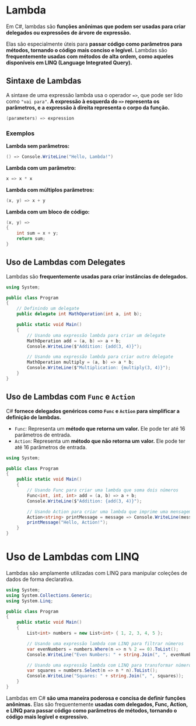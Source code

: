 # Lambda
Em C#, lambdas são **funções anônimas que podem ser usadas para criar delegados ou expressões de árvore de expressão.** 

Elas são especialmente úteis para **passar código como parâmetros para métodos, tornando o código mais conciso e legível.** Lambdas são **frequentemente usadas com métodos de alta ordem, como aqueles disponíveis em LINQ (Language Integrated Query).**

## Sintaxe de Lambdas
A sintaxe de uma expressão lambda usa o operador `=>`, que pode ser lido como `"vai para"`. **A expressão à esquerda do `=>` representa os parâmetros, e a expressão à direita representa o corpo da função.**
```csharp
(parameters) => expression
```

### Exemplos
**Lambda sem parâmetros:**
```csharp
() => Console.WriteLine("Hello, Lambda!")
```

**Lambda com um parâmetro:**
```csharp
x => x * x
```

**Lambda com múltiplos parâmetros:**
```csharp
(x, y) => x + y
```

**Lambda com um bloco de código:**
```csharp
(x, y) => 
{
    int sum = x + y;
    return sum;
}
```

## Uso de Lambdas com Delegates
Lambdas são **frequentemente usadas para criar instâncias de delegados.**
```csharp
using System;

public class Program
{
    // Definindo um delegate
    public delegate int MathOperation(int a, int b);

    public static void Main()
    {
        // Usando uma expressão lambda para criar um delegate
        MathOperation add = (a, b) => a + b;
        Console.WriteLine($"Addition: {add(3, 4)}");

        // Usando uma expressão lambda para criar outro delegate
        MathOperation multiply = (a, b) => a * b;
        Console.WriteLine($"Multiplication: {multiply(3, 4)}");
    }
}
```

## Uso de Lambdas com `Func` e `Action`
C# **fornece delegados genéricos como `Func` e `Action` para simplificar a definição de lambdas.**
- `Func`: Representa um **método que retorna um valor.** Ele pode ter até 16 parâmetros de entrada.
- `Action`: Representa um **método que não retorna um valor.** Ele pode ter até 16 parâmetros de entrada.
```csharp
using System;

public class Program
{
    public static void Main()
    {
        // Usando Func para criar uma lambda que soma dois números
        Func<int, int, int> add = (a, b) => a + b;
        Console.WriteLine($"Addition: {add(3, 4)}");

        // Usando Action para criar uma lambda que imprime uma mensagem
        Action<string> printMessage = message => Console.WriteLine(message);
        printMessage("Hello, Action!");
    }
}
```

# Uso de Lambdas com LINQ
Lambdas são amplamente utilizadas com LINQ para manipular coleções de dados de forma declarativa.
```csharp
using System;
using System.Collections.Generic;
using System.Linq;

public class Program
{
    public static void Main()
    {
        List<int> numbers = new List<int> { 1, 2, 3, 4, 5 };

        // Usando uma expressão lambda com LINQ para filtrar números
        var evenNumbers = numbers.Where(n => n % 2 == 0).ToList();
        Console.WriteLine("Even Numbers: " + string.Join(", ", evenNumbers));

        // Usando uma expressão lambda com LINQ para transformar números
        var squares = numbers.Select(n => n * n).ToList();
        Console.WriteLine("Squares: " + string.Join(", ", squares));
    }
}
```

Lambdas em C# **são uma maneira poderosa e concisa de definir funções anônimas.** Elas são frequentemente **usadas com delegados, Func, Action, e LINQ para passar código como parâmetros de métodos, tornando o código mais legível e expressivo.** 
